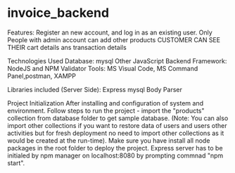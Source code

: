 # invoice_backend
Features:
Register an new account, and log in as an existing user.
Only People with admin account can add other products
CUSTOMER CAN SEE THEIR cart details ans transaction details

Technologies Used
 Database: mysql Other
 JavaScript Backend Framework: NodeJS and NPM
 Validator Tools: MS Visual Code, MS Command Panel,postman, XAMPP

Libraries included (Server Side):
Express
mysql
Body Parser

Project Initialization
After installing and configuration of system and environment. Follow steps to run the project -
import the "products" collection from database folder to get sample database. (Note: You can also import other collections if you want to restore data of users and users other activities but for fresh deployment no need to import other collections as it would be created at the run-time).
Make sure you have install all node packages in the root folder to deploy the project.
Express server has to be initialed by npm manager on localhost:8080 by prompting commnad "npm start".

